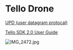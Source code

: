 # Tello Drone

[UPD (user datagram protocal)](https://www.notion.so/UPD-user-datagram-protocal-01cef28d42444222aa64769bbbac6022)

[Tello SDK 2.0 User Guide](https://dl-cdn.ryzerobotics.com/downloads/Tello/Tello%20SDK%202.0%20User%20Guide.pdf)

![IMG_2472.jpg](Tello%20Dron%202706c/IMG_2472.jpg)